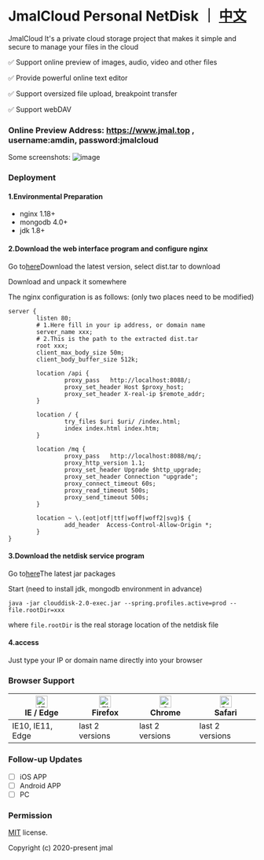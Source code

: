 # JmalCloud Personal NetDisk ｜ [中文](https://github.com/jamebal/jmal-cloud-view/blob/master/README.md)
JmalCloud It's a private cloud storage project that makes it simple and secure to manage your files in the cloud

✅ Support online preview of images, audio, video and other files

✅ Provide powerful online text editor

✅ Support oversized file upload, breakpoint transfer

✅ Support webDAV

### Online Preview Address: https://www.jmal.top , username:amdin, password:jmalcloud

Some screenshots:
![image](https://www.jmal.top/api/file/admin/%E6%88%AA%E5%B1%8F%20133.png.webp)


### Deployment

#### 1.Environmental Preparation

- nginx 1.18+
- mongodb 4.0+
- jdk 1.8+

#### 2.Download the web interface program and configure nginx

Go to[here](https://github.com/jamebal/jmal-cloud-view/releases)Download the latest version, select dist.tar to download

Download and unpack it somewhere

The nginx configuration is as follows: (only two places need to be modified)

```nginx
server {
        listen 80;
        # 1.Here fill in your ip address, or domain name
        server_name xxx;
        # 2.This is the path to the extracted dist.tar
        root xxx;
        client_max_body_size 50m;	
        client_body_buffer_size 512k;

        location /api {
                proxy_pass   http://localhost:8088/;
                proxy_set_header Host $proxy_host;
                proxy_set_header X-real-ip $remote_addr;
        }

        location / {
                try_files $uri $uri/ /index.html;
                index index.html index.htm;
        }

        location /mq {
                proxy_pass   http://localhost:8088/mq/;
                proxy_http_version 1.1;
                proxy_set_header Upgrade $http_upgrade;
                proxy_set_header Connection "upgrade";
                proxy_connect_timeout 60s;
                proxy_read_timeout 500s;
                proxy_send_timeout 500s;
        }

        location ~ \.(eot|otf|ttf|woff|woff2|svg)$ {
                add_header  Access-Control-Allow-Origin *;
        }
}
```

#### 3.Download the netdisk service program

Go to[here](https://github.com/jamebal/jmal-cloud-server/releases)The latest jar packages

Start (need to install jdk, mongodb environment in advance)

`java -jar clouddisk-2.0-exec.jar --spring.profiles.active=prod --file.rootDir=xxx`

  where `file.rootDir` is the real storage location of the netdisk file

#### 4.access
Just type your IP or domain name directly into your browser



### Browser Support

| [<img src="https://raw.githubusercontent.com/alrra/browser-logos/master/src/edge/edge_48x48.png" alt="IE / Edge" width="24px" height="24px" />](http://godban.github.io/browsers-support-badges/)</br>IE / Edge | [<img src="https://raw.githubusercontent.com/alrra/browser-logos/master/src/firefox/firefox_48x48.png" alt="Firefox" width="24px" height="24px" />](http://godban.github.io/browsers-support-badges/)</br>Firefox | [<img src="https://raw.githubusercontent.com/alrra/browser-logos/master/src/chrome/chrome_48x48.png" alt="Chrome" width="24px" height="24px" />](http://godban.github.io/browsers-support-badges/)</br>Chrome | [<img src="https://raw.githubusercontent.com/alrra/browser-logos/master/src/safari/safari_48x48.png" alt="Safari" width="24px" height="24px" />](http://godban.github.io/browsers-support-badges/)</br>Safari |
| --------- | --------- | --------- | --------- |
| IE10, IE11, Edge| last 2 versions| last 2 versions| last 2 versions

### Follow-up Updates

- [ ] iOS APP
- [ ] Android APP
- [ ] PC

### Permission

[MIT](https://github.com/jamebal/jmal-cloud-view/blob/master/LICENSE) license.

Copyright (c) 2020-present jmal
